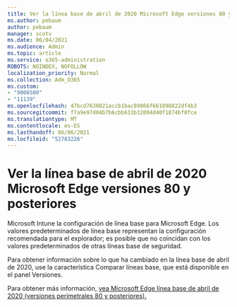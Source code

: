 ```yaml
---
title: Ver la línea base de abril de 2020 Microsoft Edge versiones 80 y posteriores
ms.author: pebaum
author: pebaum
manager: scotv
ms.date: 06/04/2021
ms.audience: Admin
ms.topic: article
ms.service: o365-administration
ROBOTS: NOINDEX, NOFOLLOW
localization_priority: Normal
ms.collection: Adm_O365
ms.custom:
- "9006500"
- "11139"
ms.openlocfilehash: 47bcd7630821accb1bac89866f661898822df4b3
ms.sourcegitcommit: f7a9e97d04b7b6cbb633b32094d40f1874bf0fce
ms.translationtype: MT
ms.contentlocale: es-ES
ms.lasthandoff: 06/06/2021
ms.locfileid: "52783226"
---
```

# <a name="view-the-april-2020-baseline-for-microsoft-edge-versions-80-and-later"></a>Ver la línea base de abril de 2020 Microsoft Edge versiones 80 y posteriores

Microsoft Intune la configuración de línea base para Microsoft Edge. Los valores predeterminados de línea base representan la configuración recomendada para el explorador; es posible que no coincidan con los valores predeterminados de otras líneas base de seguridad.

Para obtener información sobre lo que ha cambiado en la línea base de abril de 2020, use la característica Comparar líneas base, que está disponible en el panel Versiones.

Para obtener más información, [vea Microsoft Edge línea base de abril de 2020 (versiones perimetrales 80 y posteriores).](/mem/intune/protect/security-baseline-settings-edge?pivots=edge-april-2020)